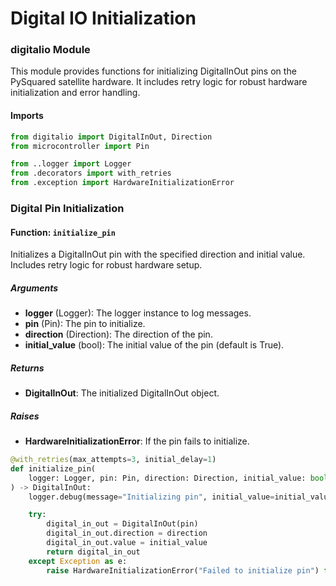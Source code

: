 # Digital IO Initialization

### digitalio Module
This module provides functions for initializing DigitalInOut pins on the PySquared satellite hardware. It includes retry logic for robust hardware initialization and error handling.

#### Imports
```py title="digitalio.py"
from digitalio import DigitalInOut, Direction
from microcontroller import Pin

from ..logger import Logger
from .decorators import with_retries
from .exception import HardwareInitializationError
```

### Digital Pin Initialization

#### Function: `initialize_pin`
Initializes a DigitalInOut pin with the specified direction and initial value. Includes retry logic for robust hardware setup.

##### Arguments
- **logger** (Logger): The logger instance to log messages.
- **pin** (Pin): The pin to initialize.
- **direction** (Direction): The direction of the pin.
- **initial_value** (bool): The initial value of the pin (default is True).

##### Returns
- **DigitalInOut**: The initialized DigitalInOut object.

##### Raises
- **HardwareInitializationError**: If the pin fails to initialize.

```py title="digitalio.py"
@with_retries(max_attempts=3, initial_delay=1)
def initialize_pin(
    logger: Logger, pin: Pin, direction: Direction, initial_value: bool
) -> DigitalInOut:
    logger.debug(message="Initializing pin", initial_value=initial_value, pin=pin)

    try:
        digital_in_out = DigitalInOut(pin)
        digital_in_out.direction = direction
        digital_in_out.value = initial_value
        return digital_in_out
    except Exception as e:
        raise HardwareInitializationError("Failed to initialize pin") from e
```

